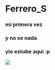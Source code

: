 # Ferrero_S

### mi primera vez

### y no se nada 

### yio estube aqui :p

<img src="https://tse3.mm.bing.net/th?id=OIP.jEN2lNbfEtuLkQ6JyhSfIgHaKk&pid=Api&P=0&h=180">
